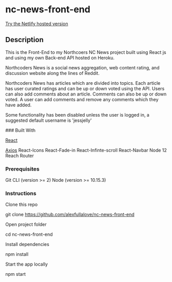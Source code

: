# nc-news-front-end

[Try the Netlify hosted version](https://alex-nc-news.netlify.com/)

## Description

This is the Front-End to my Northcoers NC News project built using React js and using my own Back-end API hosted on Heroku.

Northcoders News is a social news aggregation, web content rating, and discussion website along the lines of Reddit.

Northcoders News has articles which are divided into topics. Each article has user curated ratings and can be up or down voted using the API. Users can also add comments about an article. Comments can also be up or down voted. A user can add comments and remove any comments which they have added.

Some functionality has been disabled unless the user is logged in, a suggested default username is 'jessjelly'

### Built With

[React](https://reactjs.org/)

[Axios](https://github.com/axios/axios)
React-Icons
React-Fade-in
React-Infinte-scroll
React-Navbar
Node 12
Reach Router

### Prerequisites

Git CLI (version >= 2)
Node (version >= 10.15.3)

### Instructions

Clone this repo

git clone https://github.com/alexfullalove/nc-news-front-end

Open project folder

cd nc-news-front-end

Install dependencies

npm install

Start the app locally

npm start
